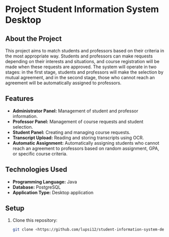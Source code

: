 # Project Student Information System Desktop

## About the Project

This project aims to match students and professors based on their criteria in the most appropriate way. Students and professors can make requests depending on their interests and situations, and course registration will be made when these requests are approved. The system will operate in two stages: in the first stage, students and professors will make the selection by mutual agreement, and in the second stage, those who cannot reach an agreement will be automatically assigned to professors.

## Features

- **Administrator Panel:** Management of student and professor information.
- **Professor Panel:** Management of course requests and student selection.
- **Student Panel:** Creating and managing course requests.
- **Transcript Upload:** Reading and storing transcripts using OCR.
- **Automatic Assignment:** Automatically assigning students who cannot reach an agreement to professors based on random assignment, GPA, or specific course criteria.

## Technologies Used

- **Programming Language:** Java
- **Database:** PostgreSQL
- **Application Type:** Desktop application

## Setup

1. Clone this repository:
   ```bash
   git clone <https://github.com/lupsi12/student-information-system-desktop.git>
